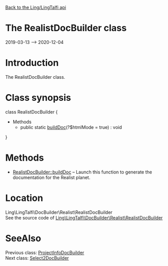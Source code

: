 [Back to the Ling/LingTalfi api](https://github.com/lingtalfi/LingTalfi/blob/master/doc/api/Ling/LingTalfi.md)



The RealistDocBuilder class
================
2019-03-13 --> 2020-12-04






Introduction
============

The RealistDocBuilder class.



Class synopsis
==============


class <span class="pl-k">RealistDocBuilder</span>  {

- Methods
    - public static [buildDoc](https://github.com/lingtalfi/LingTalfi/blob/master/doc/api/Ling/LingTalfi/DocBuilder/Realist/RealistDocBuilder/buildDoc.md)(?$htmlMode = true) : void

}






Methods
==============

- [RealistDocBuilder::buildDoc](https://github.com/lingtalfi/LingTalfi/blob/master/doc/api/Ling/LingTalfi/DocBuilder/Realist/RealistDocBuilder/buildDoc.md) &ndash; Launch this function to generate the documentation for the Realist planet.





Location
=============
Ling\LingTalfi\DocBuilder\Realist\RealistDocBuilder<br>
See the source code of [Ling\LingTalfi\DocBuilder\Realist\RealistDocBuilder](https://github.com/lingtalfi/LingTalfi/blob/master/DocBuilder/Realist/RealistDocBuilder.php)



SeeAlso
==============
Previous class: [ProjectInfoDocBuilder](https://github.com/lingtalfi/LingTalfi/blob/master/doc/api/Ling/LingTalfi/DocBuilder/ProjectInfo/ProjectInfoDocBuilder.md)<br>Next class: [Select2DocBuilder](https://github.com/lingtalfi/LingTalfi/blob/master/doc/api/Ling/LingTalfi/DocBuilder/Select2/Select2DocBuilder.md)<br>
